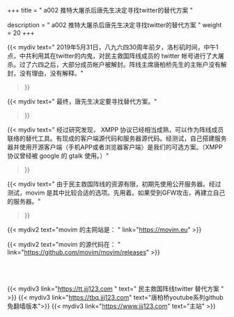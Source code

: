 +++
title = " a002 推特大屠杀后唐先生决定寻找twitter的替代方案 "

description = " a002 推特大屠杀后唐先生决定寻找twitter的替代方案 "
weight = 20
+++


{{< mydiv 
text=" 2019年5月31日，八九六四30周年前夕，洛杉矶时间，中午1点，中共利用其在twitter的内鬼，对民主救国阵线成员的 twitter 帐号进行了大屠杀。过了六四之后，大部分成员帐户被解封。阵线主席唐柏桥先生的主账户没有解封，没有理由，没有解释。"
>}}

{{< mydiv 
text=" 最终，唐先生决定要寻找替代方案。"
>}}

{{< mydiv 
text=" 经过研究发现， XMPP 协议已经相当成熟，可以作为阵线成员联络的替代工具。有现成的客户端源代码和服务器源代码。经测试，自己搭建服务器并使用开源客户端（手机APP或者浏览器客户端）是我们的可选方案。（XMPP 协议曾经被 google 的 gtalk 使用。）"
>}}

{{< mydiv 
text=" 由于民主救国阵线的资源有限，初期先使用公开服务器。经过测试，movim 是其中比较合适的选项。先用着。如果受到GFW攻击，再建立自己的服务器。"
>}}

{{< mydiv2 text="movim 的主网站是：  " link="https://movim.eu" >}}

{{< mydiv2 text="movim 的源代码在：  " link="https://github.com/movim/movim/releases" >}}


<br><br><br>
{{< mydiv3 link="https://tt.jjj123.com " text=" 民主救国阵线twitter 替代方案 " >}}
{{< mydiv3 link="https://tbq.jjj123.com" text="唐柏桥youtube系列github免翻墙版本">}}
{{< mydiv3 link="https://www.jjj123.com" text="主站" >}}

